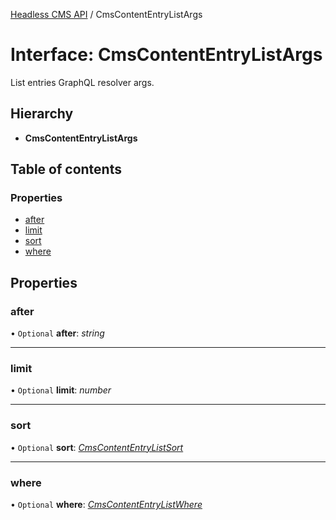 [Headless CMS API](../index) / CmsContentEntryListArgs

# Interface: CmsContentEntryListArgs

List entries GraphQL resolver args.

## Hierarchy

* **CmsContentEntryListArgs**

## Table of contents

### Properties

- [after](cmscontententrylistargs.md#after)
- [limit](cmscontententrylistargs.md#limit)
- [sort](cmscontententrylistargs.md#sort)
- [where](cmscontententrylistargs.md#where)

## Properties

### after

• `Optional` **after**: *string*

___

### limit

• `Optional` **limit**: *number*

___

### sort

• `Optional` **sort**: [*CmsContentEntryListSort*](../types/cmscontententrylistsort)

___

### where

• `Optional` **where**: [*CmsContentEntryListWhere*](cmscontententrylistwhere.md)
